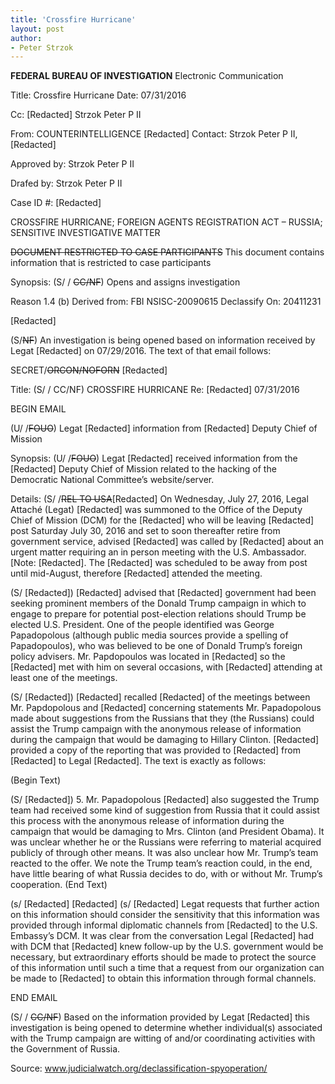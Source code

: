 ```yaml
---
title: 'Crossfire Hurricane'
layout: post
author:
- Peter Strzok
---
```


**FEDERAL BUREAU OF INVESTIGATION** Electronic Communication

Title: Crossfire Hurricane
Date: 07/31/2016

 Cc: [Redacted]
 Strzok Peter P II

 From: COUNTERINTELLIGENCE
 [Redacted]
 Contact: Strzok Peter P II, [Redacted]

 Approved by: Strzok Peter P II

 Drafed by: Strzok Peter P II

 Case ID #: [Redacted]

 CROSSFIRE HURRICANE;
 FOREIGN AGENTS REGISTRATION ACT –
 RUSSIA;
 SENSITIVE INVESTIGATIVE MATTER

 <del>DOCUMENT RESTRICTED TO CASE PARTICIPANTS</del>
 This document contains information that is restricted to case participants

 Synopsis: (S/ / <del>CC/NF</del>) Opens and assigns investigation

 Reason 1.4 (b)
 Derived from: FBI
 NSISC-20090615
 Declassify On: 20411231

 [Redacted]

 (S/<del>NF</del>) An investigation is being opened based on information received by Legat [Redacted] on 07/29/2016. The text of that email follows:

 SECRET/<del>ORCON/NOFORN</del>
 [Redacted]

 Title: (S/ / CC/NF) CROSSFIRE HURRICANE
 Re: [Redacted] 07/31/2016

 BEGIN EMAIL

 (U/ /<del>FOUO</del>) Legat [Redacted] information from [Redacted] Deputy Chief of Mission

 Synopsis:
 (U/ /<del>FOUO</del>) Legat [Redacted] received information from the [Redacted] Deputy Chief of Mission related to the hacking of the Democratic National Committee’s website/server.

 Details:
 (S/ /<del>REL TO USA</del>[Redacted] On Wednesday, July 27, 2016, Legal Attaché (Legat) [Redacted] was summoned to the Office of the Deputy Chief of Mission (DCM) for the [Redacted] who will be leaving [Redacted] post Saturday July 30, 2016 and set to soon thereafter retire from government service, advised [Redacted] was called by [Redacted] about an urgent matter requiring an in person meeting with the U.S. Ambassador. [Note: [Redacted]. The [Redacted] was scheduled to be away from post until mid-August, therefore [Redacted] attended the meeting.

 (S/ [Redacted]) [Redacted] advised that [Redacted] government had been seeking prominent members of the Donald Trump campaign in which to engage to prepare for potential post-election relations should Trump be elected U.S. President. One of the people identified was George Papadopolous (although public media sources provide a spelling of Papadopoulos), who was believed to be one of Donald Trump’s foreign policy advisers. Mr. Papdopoulos was located in [Redacted] so the [Redacted] met with him on several occasions, with [Redacted] attending at least one of the meetings.

 (S/ [Redacted]) [Redacted] recalled [Redacted] of the meetings between Mr. Papdopolous and [Redacted] concerning statements Mr. Papadopolous made about suggestions from the Russians that they (the Russians) could assist the Trump campaign with the anonymous release of information during the campaign that would be damaging to Hillary Clinton. [Redacted] provided a copy of the reporting that was provided to [Redacted] from [Redacted] to Legal [Redacted]. The text is exactly as follows:

 (Begin Text)

 (S/ [Redacted]) 5. Mr. Papadopolous [Redacted] also suggested the Trump team had received some kind of suggestion from Russia that it could assist this process with the anonymous release of information during the campaign that would be damaging to Mrs. Clinton (and President Obama). It was unclear whether he or the Russians were referring to material acquired publicly of through other means. It was also unclear how Mr. Trump’s team reacted to the offer. We note the Trump team’s reaction could, in the end, have little bearing of what Russia decides to do, with or without Mr. Trump’s cooperation.
 (End Text)

 (s/ [Redacted]
 [Redacted]
 (s/ [Redacted] Legat requests that further action on this information should consider the sensitivity that this information was provided through informal diplomatic channels from [Redacted] to the U.S. Embassy’s DCM. It was clear from the conversation Legal [Redacted]
 had with DCM that [Redacted] knew follow-up by the U.S. government would be necessary, but extraordinary efforts should be made to protect the source of this information until such a time that a request from our organization can be made to [Redacted] to obtain this information through formal channels.

 END EMAIL

 (S/ / <del>CC/NF</del>) Based on the information provided by Legat [Redacted] this investigation is being opened to determine whether individual(s) associated with the Trump campaign are witting of and/or coordinating activities with the Government of Russia.

Source: www.judicialwatch.org/declassification-spyoperation/
